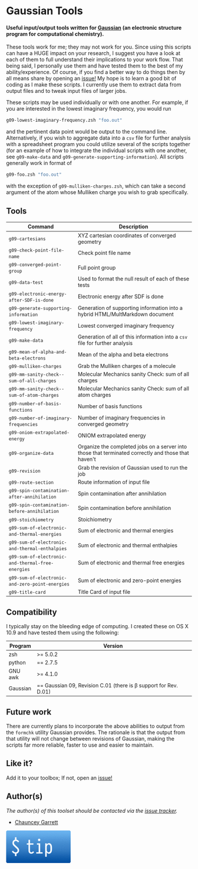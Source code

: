 # Gaussian Tools

#### Useful input/output tools written for [Gaussian](http://www.gaussian.com "Gaussian") (an electronic structure program for computational chemistry).

These tools work for me; they may not work for you. Since using this scripts can have a HUGE impact on your research, I suggest you have a look at each of them to full understand their implications to your work flow. That being said, I personally use them and have tested them to the best of my ability/experience. Of course, if you find a better way to do things then by all means share by opening an [issue!](https://github.com/chauncey-garrett/gaussian-tools/issues "chauncey-garrett/gaussian-tools/issues") My hope is to learn a good bit of coding as I make these scripts. I currently use them to extract data from output files and to tweak input files of larger jobs.

These scripts may be used individually or with one another. For example, if you are interested in the lowest imaginary frequency, you would run

```zsh
g09-lowest-imaginary-frequency.zsh "foo.out"
```

and the pertinent data point would be output to the command line. Alternatively, if you wish to aggregate data into a `csv` file for further analysis with a spreadsheet program you could utilize several of the scripts together (for an example of how to integrate the individual scripts with one another, see `g09-make-data` and `g09-generate-supporting-information`). All scripts generally work in format of

```zsh
g09-foo.zsh "foo.out"
```

with the exception of `g09-mulliken-charges.zsh`, which can take a second argument of the atom whose Mulliken charge you wish to grab specifically.

## Tools

| Command                                           | Description
| -----------                                       | -----------
| `g09-cartesians`                                  | XYZ cartesian coordinates of converged geometry
| `g09-check-point-file-name`                       | Check point file name
| `g09-converged-point-group`                       | Full point group
| `g09-data-test`                                   | Used to format the null result of each of these tests
| `g09-electronic-energy-after-SDF-is-done`         | Electronic energy after SDF is done
| `g09-generate-supporting-information`             | Generation of supporting information into a hybrid HTML/MultMarkdown document
| `g09-lowest-imaginary-frequency`                  | Lowest converged imaginary frequency
| `g09-make-data`                                   | Generation of all of this information into a `csv` file for further analysis
| `g09-mean-of-alpha-and-beta-electrons`            | Mean of the alpha and beta electrons
| `g09-mulliken-charges`                            | Grab the Mulliken charges of a molecule
| `g09-mm-sanity-check--sum-of-all-charges`         | Molecular Mechanics sanity Check: sum of all charges
| `g09-mm-sanity-check--sum-of-atom-charges`        | Molecular Mechanics sanity Check: sum of all atom charges
| `g09-number-of-basis-functions`                   | Number of basis functions
| `g09-number-of-imaginary-frequencies`             | Number of imaginary frequencies in converged geometry
| `g09-oniom-extrapolated-energy`                   | ONIOM extrapolated energy
| `g09-organize-data`                               | Organize the completed jobs on a server into those that terminated correctly and those that haven't
| `g09-revision`                                    | Grab the revision of Gaussian used to run the job
| `g09-route-section`                               | Route information of input file
| `g09-spin-contamination-after-annihilation`       | Spin contamination after annihilation
| `g09-spin-contamination-before-annihilation`      | Spin contamination before annihilation
| `g09-stoichiometry`                               | Stoichiometry
| `g09-sum-of-electronic-and-thermal-energies`      | Sum of electronic and thermal energies
| `g09-sum-of-electronic-and-thermal-enthalpies`    | Sum of electronic and thermal enthalpies
| `g09-sum-of-electronic-and-thermal-free-energies` | Sum of electronic and thermal free energies
| `g09-sum-of-electronic-and-zero-point-energies`   | Sum of electronic and zero-point energies
| `g09-title-card`                                  | Title Card of input file

## Compatibility

I typically stay on the bleeding edge of computing. I created these on OS X 10.9 and have tested them using the following:

| Program  | Version
| ---      | ---
| zsh      | >= 5.0.2
| python   | == 2.7.5
| GNU awk  | >= 4.1.0
| Gaussian | == Gaussian 09, Revision C.01 (there is β support for Rev.  D.01)

## Future work

There are currently plans to incorporate the above abilities to output from the `formchk` utility Gaussian provides. The rationale is that the output from that utility will not change between revisions of Gaussian, making the scripts far more reliable, faster to use and easier to maintain.

## Like it?

Add it to your toolbox; If not, open an [issue!](https://github.com/chauncey-garrett/gaussian-tools/issues "chauncey-garrett/gaussian-tools/issues")

## Author(s)

*The author(s) of this toolset should be contacted via the [issue tracker](https://github.com/chauncey-garrett/gaussian-tools/issues "chauncey-garrett/gaussian-tools/issues").*

  - [Chauncey Garrett](https://github.com/chauncey-garrett "chauncey-garrett")

[![](/img/tip.gif)](http://chauncey.io/about/index.html#tip)

